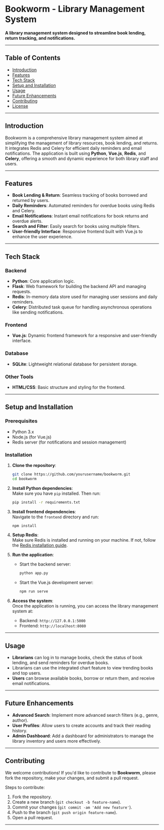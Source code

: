 # **Bookworm - Library Management System**
**A library management system designed to streamline book lending, return tracking, and notifications.**

---

## **Table of Contents**
- [Introduction](#introduction)
- [Features](#features)
- [Tech Stack](#tech-stack)
- [Setup and Installation](#setup-and-installation)
- [Usage](#usage)
- [Future Enhancements](#future-enhancements)
- [Contributing](#contributing)
- [License](#license)

---

## **Introduction**
Bookworm is a comprehensive library management system aimed at simplifying the management of library resources, book lending, and returns. It integrates Redis and Celery for efficient daily reminders and email notifications. The application is built using **Python**, **Vue.js**, **Redis**, and **Celery**, offering a smooth and dynamic experience for both library staff and users.

---

## **Features**
- **Book Lending & Return**: Seamless tracking of books borrowed and returned by users.
- **Daily Reminders**: Automated reminders for overdue books using Redis and Celery.
- **Email Notifications**: Instant email notifications for book returns and overdue alerts.
- **Search and Filter**: Easily search for books using multiple filters.
- **User-friendly Interface**: Responsive frontend built with Vue.js to enhance the user experience.

---

## **Tech Stack**
### **Backend**
- **Python**: Core application logic.
- **Flask**: Web framework for building the backend API and managing requests.
- **Redis**: In-memory data store used for managing user sessions and daily reminders.
- **Celery**: Distributed task queue for handling asynchronous operations like sending notifications.
  
### **Frontend**
- **Vue.js**: Dynamic frontend framework for a responsive and user-friendly interface.

### **Database**
- **SQLite**: Lightweight relational database for persistent storage.

### **Other Tools**
- **HTML/CSS**: Basic structure and styling for the frontend.

---

## **Setup and Installation**

### **Prerequisites**
- Python 3.x
- Node.js (for Vue.js)
- Redis server (for notifications and session management)

### **Installation**
1. **Clone the repository**:  
   ```bash
   git clone https://github.com/yourusername/bookworm.git
   cd bookworm
   ```

2. **Install Python dependencies**:  
   Make sure you have `pip` installed. Then run:  
   ```bash
   pip install -r requirements.txt
   ```

3. **Install frontend dependencies**:  
   Navigate to the `frontend` directory and run:  
   ```bash
   npm install
   ```

4. **Setup Redis**:  
   Make sure Redis is installed and running on your machine. If not, follow the [Redis installation guide](https://redis.io/docs/getting-started/).

5. **Run the application**:
   - Start the backend server:
     ```bash
     python app.py
     ```
   - Start the Vue.js development server:
     ```bash
     npm run serve
     ```

6. **Access the system**:  
   Once the application is running, you can access the library management system at:
   - Backend: `http://127.0.0.1:5000`
   - Frontend: `http://localhost:8080`

---

## **Usage**
- **Librarians** can log in to manage books, check the status of book lending, and send reminders for overdue books.
- Librarians can use the integrated chart feature to view trending books and top users.
- **Users** can browse available books, borrow or return them, and receive email notifications.

---

## **Future Enhancements**
- **Advanced Search**: Implement more advanced search filters (e.g., genre, author).
- **User Profiles**: Allow users to create accounts and track their reading history.
- **Admin Dashboard**: Add a dashboard for administrators to manage the library inventory and users more effectively.

---

## **Contributing**
We welcome contributions! If you'd like to contribute to **Bookworm**, please fork the repository, make your changes, and submit a pull request.

Steps to contribute:
1. Fork the repository.
2. Create a new branch (`git checkout -b feature-name`).
3. Commit your changes (`git commit -am 'Add new feature'`).
4. Push to the branch (`git push origin feature-name`).
5. Open a pull request.

---
